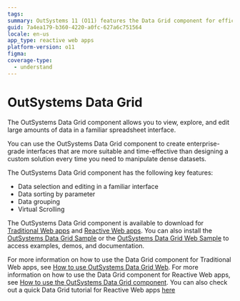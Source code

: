 ```yaml
---
tags:
summary: OutSystems 11 (O11) features the Data Grid component for efficient data manipulation with sorting and virtual scrolling.
guid: 7a4ea179-b360-4220-a0fc-627a6c751564
locale: en-us
app_type: reactive web apps
platform-version: o11
figma:
coverage-type:
  - understand
---
```


# OutSystems Data Grid

The OutSystems Data Grid component allows you to view, explore, and edit large amounts of data in a familiar spreadsheet interface.

You can use the OutSystems Data Grid component to create enterprise-grade interfaces that are more suitable and time-effective than designing a custom solution every time you need to manipulate dense datasets.  

The OutSystems Data Grid component has the following key features: 

* Data selection and editing in a familiar interface 
* Data sorting by parameter 
* Data grouping 
* Virtual Scrolling 

The OutSystems Data Grid component is available to download for [Traditional Web apps](https://www.outsystems.com/forge/component-overview/5554/data-grid-web) and [Reactive Web apps](https://www.outsystems.com/forge/component-overview/9764/data-grid-reactive). You can also install the [OutSystems Data Grid Sample](https://www.outsystems.com/forge/component-overview/9765/data-grid-sample-reactive) or the [OutSystems Data Grid Web Sample](https://www.outsystems.com/forge/component-overview/5555/data-grid-sample) to access examples, demos, and documentation. 

For more information on how to use the Data Grid component for Traditional Web apps, see [How to use OutSystems Data Grid Web](faq.md). For more information on how to use the Data Grid component for Reactive Web apps, see [How to use the OutSystems Data Grid component](how-to-view-data.md). You can also check out a quick Data Grid tutorial for Reactive Web apps [here](https://www.youtube.com/watch?v=OFXOPrkRlrI)
